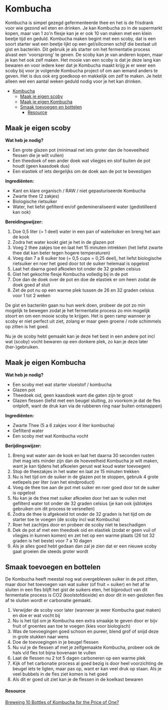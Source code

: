 # Kombucha

Kombucha is simpel gezegd gefermenteerde thee en het is de frisdrank voor wie gezond wil eten en drinken.
Je kan Kombucha zo in de supermarkt kopen, maar van 1 zo'n flesje kan je er ook 10 van maken met een klein beetje tijd en geduld.
Kombucha maken begint met een scoby, dat is een soort starter wat een beetje lijkt op een gel/siliconen schijf die bestaat uit gist en bacteriën. Dit gebruik je als starter om het fermentatie process alvast een 'voorsprong' te geven. De scoby kan je van anderen kopen, maar je kan het ook zelf maken. Het mooie van een scoby is dat je deze lang kan bewaren en voor iedere keer dat je Kombucha maakt krijg je er weer een scoby bij voor je volgende Kombucha project of om aan iemand anders te geven. Het is dus ook erg goedkoop en makkelijk om zelf te maken. Je hebt alleen wel een aantal weken geduld nodig voor je het kan drinken.

- [Kombucha](#kombucha)
  - [Maak je eigen scoby](#maak-je-eigen-scoby)
  - [Maak je eigen Kombucha](#maak-je-eigen-kombucha)
  - [Smaak toevoegen en bottelen](#smaak-toevoegen-en-bottelen)
      - [Resource](#resource)

## Maak je eigen scoby

**Wat heb je nodig?**

- Een grote glazen pot (minimaal net iets groter dan de hoeveelheid flessen die je wilt vullen)
- Een theedoek of een ander doek wat vliegjes en stof buiten de pot houdt (geen kaasdoek dus)
- Een elastiek of iets dergelijks om de doek aan de pot te bevestigen

**Ingrediënten:**

- Kant en klare organisch / RAW / niet gepasturiseerde Kombucha
- Zwarte thee (2 zakjes)
- Biologische rietsuiker
- Water, het liefst gefilterd en/of gedemineraliseerd water (gedistilleerd kan ook)

**Bereidingswijzer:**

1. Doe 0,5 liter (= 1 deel) water in een pan of waterkoker en breng het aan de kook
2. Zodra het water kookt giet je het in de glazen pot
3. Voeg 2 thee zakjes toe en laat het 15 minuten intrekken (het liefst zwarte thee dat kan beter tegen hogere temperaturen)
4. Voeg dan 7 a 8 suiker toe (= 0,5 cups = 0,25 deel), het liefst biologische rietsuiker en roer het goed door tot de suiker helemaal is opgelost
5. Laat het daarna goed afkoelen tot onder de 32 graden celsius
6. Giet het gekochte flesje Kombucha volledig bij in de pot
7. Doe dan de doek over de pot en doe de elastiek er om heen zodat de doek goed af sluit
8. Zet de pot nu op een warme plek tussen de 26 en 32 graden celsius voor 1 tot 2 weken

De gist en bacteriën gaan nu hun werk doen, probeer de pot zo min mogelijk te bewegen zodat je het fermentatie process zo min mogelijk stoort en om een mooie scoby te krijgen. Het is geen ramp wanneer je scoby er niet perfect uit ziet, zolang er maar geen groene / rode schimmels op zitten is het goed.

Nu je de scoby hebt gemaakt kan je deze het best in een andere pot incl wat (scoby) vocht bewaren op een donkere plek, zo kan je deze later (her-)gebruiken.

## Maak je eigen Kombucha

**Wat heb je nodig?**

- Een scoby met wat starter vloeistof / kombucha
- Glazen pot
- Theedoek oid, geen kaasdoek want die gaten zijn te groot
- Glazen flessen (liefst met een beugel sluiting, zo voorkom je dat de fles ontploft, want de druk kan via de rubberen ring naar buiten ontsnappen)

**Ingrediënten:**

- Zwarte Thee (5 a 6 zakjes voor 4 liter kombucha)
- Gefilterd water
- Een scoby met wat Kombucha vocht

**Berijdingswijzer:**

1. Breng wat water aan de kook en laat het daarna 30 seconden rusten (het mag iets minder zijn dan de hoeveelheid Kombucha je wilt maken, want je kan tijdens het afkoelen gerust wat koud water toevoegen)
2. Stop de theezakjes in het water en laat ze 15 minuten trekken
3. Nu is het tijd om de suiker in de glazen pot te stoppen, gebruik 4 grote eetlepels per liter (van het eindproduct)
4. Voeg de thee toe aan de pot met suiker en roer goed door tot de suiker is opgelost
5. Nu kan je de thee met suiker afkoelen door het aan te vullen met gefilterd water tot onder de 32 graden celsius (je kan ook ijsblokjes gebruiken om dit process te versnellen)
6. Zodra de thee is afgekoeld tot onder de 32 graden is het tijd om de starter toe te voegen (de scoby incl wat Kombucha)
7. Roer het zachtjes door en probeer de scoby niet te beschadigen
8. Dek de pot af met een theedoek oid en elastiek (zodat er geen vuil of vliegjes in kunnen komen) en zet het op een warme plaats (26 tot 32 graden is het beste) voor 7 a 10 dagen
9. Als je alles goed hebt gedaan dan zal je zien dat er een nieuwe scoby gaat groeien die steeds groter wordt

## Smaak toevoegen en bottelen

De Kombucha heeft meestal nog wat overgebleven suiker in de pot zitten, maar door het toevoegen van wat suiker (of fruit = suiker) en het af te sluiten in een fles blijft het gist de suikers eten, het bijproduct van dit fermentatie process is CO2 (koolstofdioxide) en door dit in een gesloten fles af te sluiten wordt er carbonatie gemaakt.

1. Verwijder de scoby voor later (wanneer je weer Kombucha gaat maken) en doe er wat vocht bij
2. Nu is het tijd om je Kombucha een extra smaakje te geven door er bijv fruit of groentes aan toe te voegen (kies voor biologisch)
3. Was de toevoegingen goed schoon en pureer, blend grof of snijd deze in grote stukken naar wens
4. Doe de toevoegingen in je beugel flessen
5. Nu vul je de flessen af met je zelfgemaakte Kombucha, probeer ook de hals v/d fles tot bijna bovenaan te vullen
6. Laat de flessen nu 2 tot 5 dagen carboneren op een warme plek
7. Kijk of het carbonatie process al goed bezig is door heel voorzichting de beugel iets te ligten, maar pas op, want er kan veel druk op staan. Als je veel bubbels in de fles ziet komen is het goed
8. Als dit er goed uit ziet kan je de flessen in de koelkast bewaren


#### Resource

[Breweing 10 Bottles of Kombucha for the Price of One?](https://youtu.be/lq-yNxMB8Do)